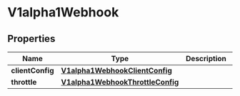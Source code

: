 

# V1alpha1Webhook

## Properties

Name | Type | Description | Notes
------------ | ------------- | ------------- | -------------
**clientConfig** | [**V1alpha1WebhookClientConfig**](V1alpha1WebhookClientConfig.md) |  | 
**throttle** | [**V1alpha1WebhookThrottleConfig**](V1alpha1WebhookThrottleConfig.md) |  |  [optional]



